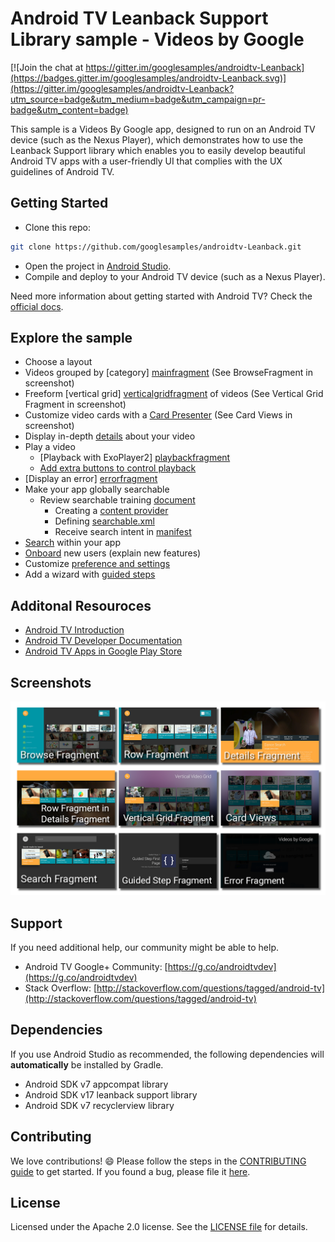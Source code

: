 # Android TV Leanback Support Library sample - Videos by Google

[![Join the chat at https://gitter.im/googlesamples/androidtv-Leanback](https://badges.gitter.im/googlesamples/androidtv-Leanback.svg)](https://gitter.im/googlesamples/androidtv-Leanback?utm_source=badge&utm_medium=badge&utm_campaign=pr-badge&utm_content=badge)

This sample is a Videos By Google app, designed to run on an Android TV device (such as the Nexus Player), which demonstrates how to use the Leanback Support library which enables you to easily develop beautiful Android TV apps with a user-friendly UI that complies with the UX guidelines of Android TV.


## Getting Started

- Clone this repo:

```sh
git clone https://github.com/googlesamples/androidtv-Leanback.git
```

- Open the project in [Android Studio][studio].
- Compile and deploy to your Android TV device (such as a Nexus Player).

Need more information about getting started with Android TV? Check the [official docs][getting-started].

## Explore the sample

- Choose a layout
 - Videos grouped by [category] [mainfragment] (See BrowseFragment in screenshot)
 - Freeform [vertical grid] [verticalgridfragment] of videos (See Vertical Grid Fragment in screenshot)
- Customize video cards with a [Card Presenter][cardpresenter] (See Card Views in screenshot)
- Display in-depth [details][detailsfragment] about your video
- Play a video
  - [Playback with ExoPlayer2] [playbackfragment]
  - [Add extra buttons to control playback][videoplayerglue]
- [Display an error] [errorfragment]
- Make your app globally searchable
  - Review searchable training [document][searchable]
     - Creating a [content provider][videoprovider]
     - Defining [searchable.xml][searchable.xml]
     - Receive search intent in [manifest][manifestsearch]
- [Search][searchfragment] within your app
- [Onboard][onboardingfragment] new users (explain new features)
- Customize [preference and settings][settingsfragment]
- Add a wizard with [guided steps][guidedstep]

[manifestsearch]: [https://github.com/googlesamples/androidtv-Leanback/blob/master/app/src/main/AndroidManifest.xml#L79]

[searchfragment]: [https://github.com/googlesamples/androidtv-Leanback/blob/master/app/src/main/java/com/example/android/tvleanback/ui/SearchFragment.java]

[cardpresenter]: [https://github.com/googlesamples/androidtv-Leanback/blob/master/app/src/main/java/com/example/android/tvleanback/presenter/CardPresenter.java]

[searchable.xml]: [https://github.com/googlesamples/androidtv-Leanback/blob/master/app/src/main/res/xml/searchable.xml]

[searchable]: [https://developer.android.com/training/tv/discovery/searchable.html]

[videoprovider]: [https://github.com/googlesamples/androidtv-Leanback/blob/master/app/src/main/java/com/example/android/tvleanback/data/VideoProvider.java]

[errorfragment]: [https://github.com/googlesamples/androidtv-Leanback/blob/master/app/src/main/java/com/example/android/tvleanback/ui/BrowseErrorFragment.java]

[mainfragment]: [https://github.com/googlesamples/androidtv-Leanback/blob/master/app/src/main/java/com/example/android/tvleanback/ui/MainFragment.java]

[detailsfragment]: [https://github.com/googlesamples/androidtv-Leanback/blob/master/app/src/main/java/com/example/android/tvleanback/ui/VideoDetailsFragment.java]

[verticalgridfragment]: [https://github.com/googlesamples/androidtv-Leanback/blob/master/app/src/main/java/com/example/android/tvleanback/ui/VerticalGridFragment.java]

[guidedstep]: [https://github.com/googlesamples/androidtv-Leanback/blob/master/app/src/main/java/com/example/android/tvleanback/ui/GuidedStepActivity.java]

[onboardingfragment]: [https://github.com/googlesamples/androidtv-Leanback/blob/master/app/src/main/java/com/example/android/tvleanback/ui/OnboardingFragment.java]

[settingsfragment]: [https://github.com/googlesamples/androidtv-Leanback/blob/master/app/src/main/java/com/example/android/tvleanback/ui/SettingsFragment.java]

[videoplayerglue]: [https://github.com/googlesamples/androidtv-Leanback/blob/master/app/src/main/java/com/example/android/tvleanback/player/VideoPlayerGlue.java]

[playbackfragment]: [https://github.com/googlesamples/androidtv-Leanback/blob/master/app/src/main/java/com/example/android/tvleanback/ui/PlaybackFragment.java]

## Additonal Resouroces

- [Android TV Introduction](http://www.android.com/tv/)
- [Android TV Developer Documentation](http://developer.android.com/tv)
- [Android TV Apps in Google Play Store][store-apps]


## Screenshots

[![Screenshot](screenshots/atv-leanback-all.png)](https://raw.githubusercontent.com/googlesamples/androidtv-Leanback/master/screenshots/atv-leanback-all.png)

## Support

If you need additional help, our community might be able to help.

- Android TV Google+ Community: [https://g.co/androidtvdev](https://g.co/androidtvdev)
- Stack Overflow: [http://stackoverflow.com/questions/tagged/android-tv](http://stackoverflow.com/questions/tagged/android-tv)

## Dependencies

If you use Android Studio as recommended, the following dependencies will **automatically** be installed by Gradle.

- Android SDK v7 appcompat library
- Android SDK v17 leanback support library
- Android SDK v7 recyclerview library

## Contributing

We love contributions! :smile: Please follow the steps in the [CONTRIBUTING guide][contributing] to get started. If you found a bug, please file it [here][bugs].

## License

Licensed under the Apache 2.0 license. See the [LICENSE file][license] for details.

[store-apps]: https://play.google.com/store/apps/collection/promotion_3000e26_androidtv_apps_all
[studio]: https://developer.android.com/tools/studio/index.html
[getting-started]: https://developer.android.com/training/tv/start/start.html
[bugs]: https://github.com/googlesamples/androidtv-Leanback/issues/new
[contributing]: CONTRIBUTING.md
[license]: LICENSE
